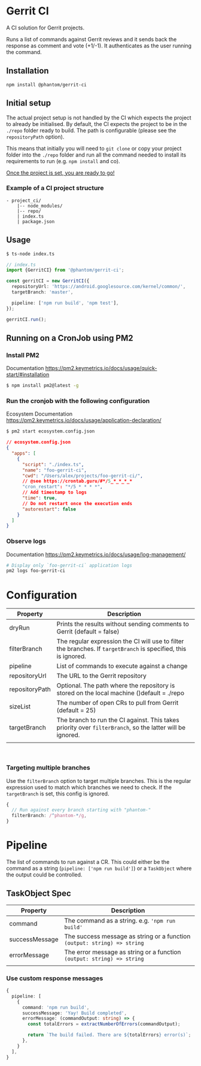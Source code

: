 # Gerrit CI
A CI solution for Gerrit projects.

Runs a list of commands against Gerrit reviews and it sends back the response as comment and vote (+1/-1). It authenticates as the user running the command.

## Installation
```
npm install @phantom/gerrit-ci
```

## Initial setup
The actual project setup is not handled by the CI which expects the project to already be initialised.
By default, the CI expects the project to be in the `./repo` folder ready to build. The path is configurable (please see the `repositoryPath` option).


This means that initially you will need to `git clone` or copy your project folder into the `./repo` folder and run all the command needed to install its requirements to run (e.g. `npm install`  and co).

<u>Once the project is set, you are ready to go!</u>

### Example of a CI project structure

```
- project_ci/
    |-- node_modules/
    |-- repo/
    | index.ts
    | package.json
```

## Usage
```bash
$ ts-node index.ts
```
```typescript
// index.ts
import {GerritCI} from '@phantom/gerrit-ci';

const gerritCI = new GerritCI({
  repositoryUrl: 'https://android.googlesource.com/kernel/common/',
  targetBranch: 'master',

  pipeline: ['npm run build', 'npm test'],
});

gerritCI.run();
```

## Running on a CronJob using PM2
### Install PM2
Documentation  https://pm2.keymetrics.io/docs/usage/quick-start/#installation
```bash
$ npm install pm2@latest -g
```
### Run the cronjob with the following configuration
Ecosystem Documentation https://pm2.keymetrics.io/docs/usage/application-declaration/

```bash
$ pm2 start ecosystem.config.json
```
```json
// ecosystem.config.json
{
  "apps": [
    {
      "script": "./index.ts",
      "name": "foo-gerrit-ci",
      "cwd": "/Users/alex/projects/foo-gerrit-ci/",
      // @see https://crontab.guru/#*/5_*_*_*_*
      "cron_restart": "*/5 * * * *",
      // Add timestamp to logs
      "time": true,
      // Do not restart once the execution ends
      "autorestart": false
    }
  ]
}
```

### Observe logs
Documentation https://pm2.keymetrics.io/docs/usage/log-management/
```bash
# Display only `foo-gerrit-ci` application logs
pm2 logs foo-gerrit-ci
```
# Configuration

| Property      | Description |
| ------------- | ----------- |
| dryRun        | Prints the results without sending comments to Gerrit (default = false)      |
| filterBranch     | The regular expression the CI will use to filter the branches. If `targetBranch`  is specified, this is ignored. |
| pipeline | List of commands to execute against a change |
| repositoryUrl | The URL to the Gerrit repository |
| repositoryPath | Optional. The path where the repository is stored on the local machine ()default = ./repo |
| sizeList | The number of open CRs to pull from Gerrit (default = 25) |
| targetBranch | The branch to run the CI against. This takes priority over `filterBranch`, so the latter will be ignored. |
|||

<br>

### Targeting multiple branches
Use the `filterBranch` option to target multiple branches. This is the regular
expression used to match which branches we need to check. If the `targetBranch` is set, this config is ignored.

```typescript
{
  // Run against every branch starting with "phantom-"
  filterBranch: /^phantom-*/g,
}
```

# Pipeline
The list of commands to run against a CR. This could either be the command as a string (`pipeline: ['npm run build']`) or a `TaskObject` where the output could be controlled.
## TaskObject Spec
| Property | Description |
| -------- | ----------- |
| command  | The command as a string. e.g. `'npm run build'` |
| successMessage  | The success message as string or a function `(output: string) => string` |
| errorMessage  | The error message as string or a function `(output: string) => string` |
|||

### Use custom response messages

```typescript
{
  pipeline: [
    {
      command: 'npm run build',
      successMessage: 'Yay! Build completed',
      errorMessage: (commandOutput: string) => {
        const totalErrors = extractNumberOfErrors(commandOutput);

        return `The build failed. There are ${totalErrors} error(s)`;
      },
    }
  ],
}
```

